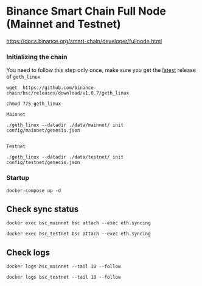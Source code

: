 # Binance Smart Chain Full Node (Mainnet and Testnet)

https://docs.binance.org/smart-chain/developer/fullnode.html

### Initializing the chain

You need to follow this step only once, make sure you get the [latest](https://github.com/binance-chain/bsc/releases/tag/v1.0.7) release of `geth_linux` 

```
wget  https://github.com/binance-chain/bsc/releases/download/v1.0.7/geth_linux

chmod 775 geth_linux

Mainnet

./geth_linux --datadir ./data/mainnet/ init config/mainnet/genesis.json


Testnet

./geth_linux --datadir ./data/testnet/ init config/testnet/genesis.json
```

### Startup

```
docker-compose up -d
```

## Check sync status

```
docker exec bsc_mainnet bsc attach --exec eth.syncing

docker exec bsc_testnet bsc attach --exec eth.syncing
```


## Check logs

```
docker logs bsc_mainnet --tail 10 --follow

docker logs bsc_testnet --tail 10 --follow
```